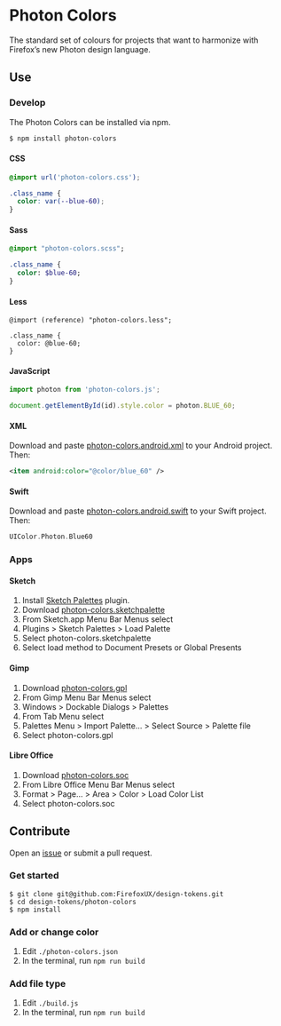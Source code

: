 # Photon Colors

The standard set of colours for projects that want to harmonize with Firefox’s new Photon design language.

## Use

### Develop

The Photon Colors can be installed via npm.

```bash
$ npm install photon-colors
```

#### CSS

```css
@import url('photon-colors.css');

.class_name {
  color: var(--blue-60);
}
```

#### Sass

```Sass
@import "photon-colors.scss";

.class_name {
  color: $blue-60;
}
```

#### Less

```less
@import (reference) "photon-colors.less";

.class_name {
  color: @blue-60;
}
```

#### JavaScript

```js
import photon from 'photon-colors.js';

document.getElementById(id).style.color = photon.BLUE_60;
```

#### XML

Download and paste [photon-colors.android.xml](https://github.com/FirefoxUX/design-tokens/raw/master/photon-colors/photon-colors.android.xml) to your Android project. Then:

```xml
<item android:color="@color/blue_60" />
```

#### Swift

Download and paste [photon-colors.android.swift](https://github.com/FirefoxUX/design-tokens/raw/master/photon-colors/photon-colors.android.swift) to your Swift project. Then:

```swift
UIColor.Photon.Blue60
```

### Apps

#### Sketch

1. Install [Sketch Palettes](https://github.com/andrewfiorillo/sketch-palettes/) plugin.
2. Download [photon-colors.sketchpalette](https://github.com/FirefoxUX/design-tokens/raw/master/photon-colors/photon-colors.sketchpalette)
3. From Sketch.app Menu Bar Menus select
4. Plugins > Sketch Palettes > Load Palette
5. Select photon-colors.sketchpalette
6. Select load method to Document Presets or Global Presents

#### Gimp

1. Download [photon-colors.gpl](https://github.com/FirefoxUX/design-tokens/raw/master/photon-colors/photon-colors.gpl)
2. From Gimp Menu Bar Menus select
3. Windows > Dockable Dialogs > Palettes
4. From Tab Menu select
5. Palettes Menu > Import Palette... > Select Source > Palette file
6. Select photon-colors.gpl

#### Libre Office

1. Download [photon-colors.soc](https://github.com/FirefoxUX/design-tokens/raw/master/photon-colors/photon-colors.soc)
2. From Libre Office Menu Bar Menus select
3. Format > Page... > Area > Color > Load Color List
4. Select photon-colors.soc

## Contribute

Open an [issue](https://github.com/FirefoxUX/design-tokens/issues/new) or submit a pull request.

### Get started

```
$ git clone git@github.com:FirefoxUX/design-tokens.git
$ cd design-tokens/photon-colors
$ npm install
```

### Add or change color

1. Edit `./photon-colors.json`
2. In the terminal, run `npm run build`

### Add file type

1. Edit `./build.js`
2. In the terminal, run `npm run build`



